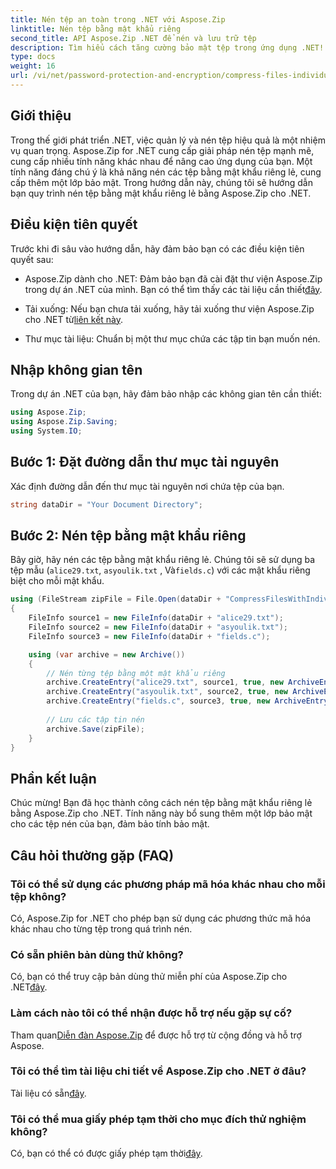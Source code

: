 ```yaml
---
title: Nén tệp an toàn trong .NET với Aspose.Zip
linktitle: Nén tệp bằng mật khẩu riêng
second_title: API Aspose.Zip .NET để nén và lưu trữ tệp
description: Tìm hiểu cách tăng cường bảo mật tệp trong ứng dụng .NET! Làm theo hướng dẫn từng bước của chúng tôi về cách nén tệp bằng mật khẩu riêng lẻ bằng Aspose.Zip cho .NET.
type: docs
weight: 16
url: /vi/net/password-protection-and-encryption/compress-files-individual-passwords/
---
```


## Giới thiệu

Trong thế giới phát triển .NET, việc quản lý và nén tệp hiệu quả là một nhiệm vụ quan trọng. Aspose.Zip for .NET cung cấp giải pháp nén tệp mạnh mẽ, cung cấp nhiều tính năng khác nhau để nâng cao ứng dụng của bạn. Một tính năng đáng chú ý là khả năng nén các tệp bằng mật khẩu riêng lẻ, cung cấp thêm một lớp bảo mật. Trong hướng dẫn này, chúng tôi sẽ hướng dẫn bạn quy trình nén tệp bằng mật khẩu riêng lẻ bằng Aspose.Zip cho .NET.

## Điều kiện tiên quyết

Trước khi đi sâu vào hướng dẫn, hãy đảm bảo bạn có các điều kiện tiên quyết sau:

-  Aspose.Zip dành cho .NET: Đảm bảo bạn đã cài đặt thư viện Aspose.Zip trong dự án .NET của mình. Bạn có thể tìm thấy các tài liệu cần thiết[đây](https://reference.aspose.com/zip/net/).

-  Tải xuống: Nếu bạn chưa tải xuống, hãy tải xuống thư viện Aspose.Zip cho .NET từ[liên kết này](https://releases.aspose.com/zip/net/).

- Thư mục tài liệu: Chuẩn bị một thư mục chứa các tập tin bạn muốn nén.

## Nhập không gian tên

Trong dự án .NET của bạn, hãy đảm bảo nhập các không gian tên cần thiết:

```csharp
using Aspose.Zip;
using Aspose.Zip.Saving;
using System.IO;
```

## Bước 1: Đặt đường dẫn thư mục tài nguyên

Xác định đường dẫn đến thư mục tài nguyên nơi chứa tệp của bạn.

```csharp
string dataDir = "Your Document Directory";
```

## Bước 2: Nén tệp bằng mật khẩu riêng

Bây giờ, hãy nén các tệp bằng mật khẩu riêng lẻ. Chúng tôi sẽ sử dụng ba tệp mẫu (`alice29.txt`, `asyoulik.txt` , Và`fields.c`) với các mật khẩu riêng biệt cho mỗi mật khẩu.

```csharp
using (FileStream zipFile = File.Open(dataDir + "CompressFilesWithIndividualPasswords_out.zip", FileMode.Create))
{
    FileInfo source1 = new FileInfo(dataDir + "alice29.txt");
    FileInfo source2 = new FileInfo(dataDir + "asyoulik.txt");
    FileInfo source3 = new FileInfo(dataDir + "fields.c");

    using (var archive = new Archive())
    {
        // Nén từng tệp bằng một mật khẩu riêng
        archive.CreateEntry("alice29.txt", source1, true, new ArchiveEntrySettings(new DeflateCompressionSettings(), new TraditionalEncryptionSettings("pass1")));
        archive.CreateEntry("asyoulik.txt", source2, true, new ArchiveEntrySettings(new DeflateCompressionSettings(), new AesEcryptionSettings("pass2", EncryptionMethod.AES128)));
        archive.CreateEntry("fields.c", source3, true, new ArchiveEntrySettings(new DeflateCompressionSettings(), new AesEcryptionSettings("pass3", EncryptionMethod.AES256)));
        
        // Lưu các tập tin nén
        archive.Save(zipFile);
    }
}
```

## Phần kết luận

Chúc mừng! Bạn đã học thành công cách nén tệp bằng mật khẩu riêng lẻ bằng Aspose.Zip cho .NET. Tính năng này bổ sung thêm một lớp bảo mật cho các tệp nén của bạn, đảm bảo tính bảo mật.

## Câu hỏi thường gặp (FAQ)

### Tôi có thể sử dụng các phương pháp mã hóa khác nhau cho mỗi tệp không?
Có, Aspose.Zip for .NET cho phép bạn sử dụng các phương thức mã hóa khác nhau cho từng tệp trong quá trình nén.

### Có sẵn phiên bản dùng thử không?
 Có, bạn có thể truy cập bản dùng thử miễn phí của Aspose.Zip cho .NET[đây](https://releases.aspose.com/).

### Làm cách nào tôi có thể nhận được hỗ trợ nếu gặp sự cố?
 Tham quan[Diễn đàn Aspose.Zip](https://forum.aspose.com/c/zip/37) để được hỗ trợ từ cộng đồng và hỗ trợ Aspose.

### Tôi có thể tìm tài liệu chi tiết về Aspose.Zip cho .NET ở đâu?
 Tài liệu có sẵn[đây](https://reference.aspose.com/zip/net/).

### Tôi có thể mua giấy phép tạm thời cho mục đích thử nghiệm không?
 Có, bạn có thể có được giấy phép tạm thời[đây](https://purchase.aspose.com/temporary-license/).
